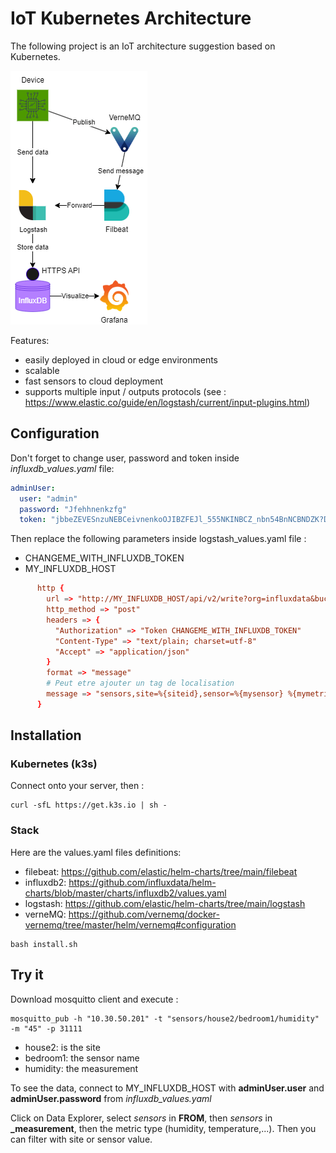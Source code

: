 # IoT Kubernetes Architecture

The following  project is an IoT architecture suggestion based on Kubernetes.

![Architectural Schema](./resources/img/schema.png)

Features:
- easily deployed in cloud or edge environments
- scalable
- fast sensors to cloud deployment
- supports multiple input / outputs protocols (see : https://www.elastic.co/guide/en/logstash/current/input-plugins.html)

## Configuration
Don't forget to change user, password and token inside *influxdb_values.yaml* file:

```yml
adminUser:
  user: "admin"
  password: "Jfehhnenkzfg"
  token: "jbbeZEVESnzuNEBCeivnenkoOJIBZFEJl_555NKINBCZ_nbn54BnNCBNDZK?D?IKNZ=="
```

Then replace the following parameters inside logstash_values.yaml file :
- CHANGEME_WITH_INFLUXDB_TOKEN
- MY_INFLUXDB_HOST

```conf
      http {
        url => "http://MY_INFLUXDB_HOST/api/v2/write?org=influxdata&bucket=sensors&precision=ns"
        http_method => "post"
        headers => {
          "Authorization" => "Token CHANGEME_WITH_INFLUXDB_TOKEN" 
          "Content-Type" => "text/plain; charset=utf-8"
          "Accept" => "application/json"
        }
        format => "message"
        # Peut etre ajouter un tag de localisation
        message => "sensors,site=%{siteid},sensor=%{mysensor} %{mymetric}=%{value} %{unix_timestamp}000000000"
      }
```

## Installation

### Kubernetes (k3s)
Connect onto your server, then :

```
curl -sfL https://get.k3s.io | sh -
```

### Stack
Here are the values.yaml files definitions:

- filebeat: https://github.com/elastic/helm-charts/tree/main/filebeat
- influxdb2: https://github.com/influxdata/helm-charts/blob/master/charts/influxdb2/values.yaml
- logstash: https://github.com/elastic/helm-charts/tree/main/logstash
- verneMQ: https://github.com/vernemq/docker-vernemq/tree/master/helm/vernemq#configuration

```
bash install.sh
```

## Try it

Download mosquitto client and execute : 

```
mosquitto_pub -h "10.30.50.201" -t "sensors/house2/bedroom1/humidity" -m "45" -p 31111
```

- house2: is the site
- bedroom1: the sensor name
- humidity: the measurement

To see the data, connect to MY_INFLUXDB_HOST with **adminUser.user** and **adminUser.password** from *influxdb_values.yaml*

Click on Data Explorer, select *sensors* in **FROM**, then *sensors* in **_measurement**, then the metric type (humidity, temperature,...). Then you can filter with site or sensor value.
